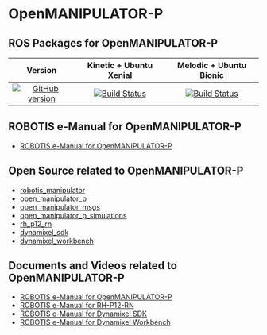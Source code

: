 # OpenMANIPULATOR-P

## ROS Packages for OpenMANIPULATOR-P

|Version|Kinetic + Ubuntu Xenial|Melodic + Ubuntu Bionic|
|:---:|:---:|:---:|
|[![GitHub version](https://badge.fury.io/gh/ROBOTIS-GIT%2Fopen_manipulator_p.svg)](https://badge.fury.io/gh/ROBOTIS-GIT%2Fopen_manipulator_p)|[![Build Status](https://travis-ci.org/ROBOTIS-GIT/open_manipulator_p.svg?branch=kinetic-devel)](https://travis-ci.org/ROBOTIS-GIT/open_manipulator_p)|[![Build Status](https://travis-ci.org/ROBOTIS-GIT/open_manipulator_p.svg?branch=melodic-devel)](https://travis-ci.org/ROBOTIS-GIT/open_manipulator_p)|

## ROBOTIS e-Manual for OpenMANIPULATOR-P
- [ROBOTIS e-Manual for OpenMANIPULATOR-P](http://emanual.robotis.com/docs/en/platform/openmanipulator_pro/overview/)

## Open Source related to OpenMANIPULATOR-P
- [robotis_manipulator](https://github.com/ROBOTIS-GIT/robotis_manipulator)
- [open_manipulator_p](https://github.com/ROBOTIS-GIT/open_manipulator_p)
- [open_manipulator_msgs](https://github.com/ROBOTIS-GIT/open_manipulator_msgs)
- [open_manipulator_p_simulations](https://github.com/ROBOTIS-GIT/open_manipulator_p_simulations)
- [rh_p12_rn](https://github.com/ROBOTIS-GIT/RH-P12-RN)
- [dynamixel_sdk](https://github.com/ROBOTIS-GIT/DynamixelSDK)
- [dynamixel_workbench](https://github.com/ROBOTIS-GIT/dynamixel-workbench)

## Documents and Videos related to OpenMANIPULATOR-P
- [ROBOTIS e-Manual for OpenMANIPULATOR-P](http://emanual.robotis.com/docs/en/platform/open_manipulator_p/overview/)
- [ROBOTIS e-Manual for RH-P12-RN](http://emanual.robotis.com/docs/en/platform/rh_p12_rn/)
- [ROBOTIS e-Manual for Dynamixel SDK](http://emanual.robotis.com/docs/en/software/dynamixel/dynamixel_sdk/overview/)
- [ROBOTIS e-Manual for Dynamixel Workbench](http://emanual.robotis.com/docs/en/software/dynamixel/dynamixel_workbench/)
